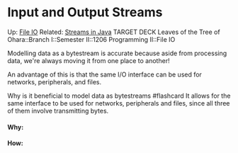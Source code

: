 # Input and Output Streams

Up: [File IO](file_io)
Related: [Streams in Java](streams_in_java)
TARGET DECK
Leaves of the Tree of Ohara::Branch I::Semester II::1206 Programming II::File IO

Modelling data as a bytestream is accurate because aside from processing data, we're always moving it from one place to another!

An advantage of this is that the same I/O interface can be used for networks, peripherals, and files.

Why is it beneficial to model data as bytestreams #flashcard 
It allows for the same interface to be used for networks, peripherals and files, since all three of them involve transmitting bytes.
<!--ID: 1707419917526-->






































#### Why:
#### How:









